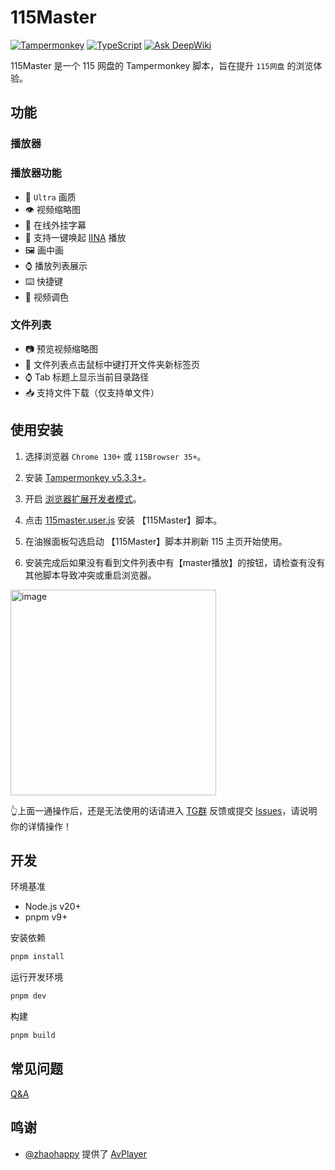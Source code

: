 # 115Master

[![Tampermonkey](https://img.shields.io/badge/Tampermonkey-v5.3.3%2B-blue?logo=tampermonkey&logoColor=white)](https://www.tampermonkey.net/)
[![TypeScript](https://img.shields.io/badge/TypeScript-blue?logo=typescript&logoColor=white)](https://www.typescriptlang.org/)
[![Ask DeepWiki](https://deepwiki.com/badge.svg)](https://deepwiki.com/cbingb666/115master)

115Master 是一个 115 网盘的 Tampermonkey 脚本，旨在提升 `115网盘` 的浏览体验。

## 功能

### 播放器

### 播放器功能

- 🎨 `Ultra` 画质
- 👁 视频缩略图
- 🤖 在线外挂字幕
- 🎉 支持一键唤起 [IINA](https://iina.io/) 播放
- 🖼 画中画
- ⌚ 播放列表展示
- ⌨️ 快捷键
- 🎨 视频调色

### 文件列表

- 📷 预览视频缩略图
- 📄 文件列表点击鼠标中键打开文件夹新标签页
- ⌚ Tab 标题上显示当前目录路径
- 📥 支持文件下载（仅支持单文件）

## 使用安装

1. 选择浏览器 `Chrome 130+` 或 `115Browser 35+`。

2. 安装 [Tampermonkey v5.3.3+](https://www.tampermonkey.net/)。

3. 开启 [浏览器扩展开发者模式](https://www.tampermonkey.net/faq.php#Q209)。

4. 点击 [115master.user.js](https://github.com/cbingb666/115master/releases/latest/download/115master.user.js) 安装 【115Master】脚本。

5. 在油猴面板勾选启动 【115Master】脚本并刷新 115 主页开始使用。

6. 安装完成后如果没有看到文件列表中有【master播放】的按钮，请检查有没有其他脚本导致冲突或重启浏览器。

<img width="329" alt="image" src="https://github.com/user-attachments/assets/189ac578-0592-43bd-ab75-b62cbe6f5170" />

👆上面一通操作后，还是无法使用的话请进入 [TG群](https://t.me/+EzfL2xXhlOA4ZjBh) 反馈或提交 [Issues](https://github.com/cbingb666/115master/issues)，请说明你的详情操作！

## 开发

环境基准

- Node.js v20+
- pnpm v9+

安装依赖

```sh
pnpm install
```

运行开发环境

```bash
pnpm dev
```

构建

```bash
pnpm build
```

## 常见问题
[Q&A](https://github.com/cbingb666/115master/discussions/categories/q-a)

## 鸣谢

- [@zhaohappy](https://github.com/zhaohappy) 提供了 [AvPlayer](https://zhaohappy.github.io/libmedia/docs/guide/player) 
